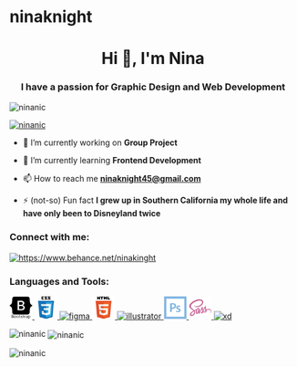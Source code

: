 # ninaknight
<h1 align="center">Hi 👋, I'm Nina</h1>
<h3 align="center">I have a passion for Graphic Design and Web Development</h3>

<p align="left"> <img src="https://komarev.com/ghpvc/?username=ninanic&label=Profile%20views&color=0e75b6&style=flat" alt="ninanic" /> </p>

<p align="left"> <a href="https://github.com/ryo-ma/github-profile-trophy"><img src="https://github-profile-trophy.vercel.app/?username=ninanic" alt="ninanic" /></a> </p>

- 🔭 I’m currently working on **Group Project**

- 🌱 I’m currently learning **Frontend Development**

- 📫 How to reach me **ninaknight45@gmail.com**

- ⚡ (not-so) Fun fact **I grew up in Southern California my whole life and have only been to Disneyland twice**

<h3 align="left">Connect with me:</h3>
<p align="left">
<a href="https://www.behance.net/https://www.behance.net/ninakinght" target="blank"><img align="center" src="https://raw.githubusercontent.com/rahuldkjain/github-profile-readme-generator/master/src/images/icons/Social/behance.svg" alt="https://www.behance.net/ninakinght" height="30" width="40" /></a>
</p>

<h3 align="left">Languages and Tools:</h3>
<p align="left"> <a href="https://getbootstrap.com" target="_blank" rel="noreferrer"> <img src="https://raw.githubusercontent.com/devicons/devicon/master/icons/bootstrap/bootstrap-plain-wordmark.svg" alt="bootstrap" width="40" height="40"/> </a> <a href="https://www.w3schools.com/css/" target="_blank" rel="noreferrer"> <img src="https://raw.githubusercontent.com/devicons/devicon/master/icons/css3/css3-original-wordmark.svg" alt="css3" width="40" height="40"/> </a> <a href="https://www.figma.com/" target="_blank" rel="noreferrer"> <img src="https://www.vectorlogo.zone/logos/figma/figma-icon.svg" alt="figma" width="40" height="40"/> </a> <a href="https://www.w3.org/html/" target="_blank" rel="noreferrer"> <img src="https://raw.githubusercontent.com/devicons/devicon/master/icons/html5/html5-original-wordmark.svg" alt="html5" width="40" height="40"/> </a> <a href="https://www.adobe.com/in/products/illustrator.html" target="_blank" rel="noreferrer"> <img src="https://www.vectorlogo.zone/logos/adobe_illustrator/adobe_illustrator-icon.svg" alt="illustrator" width="40" height="40"/> </a> <a href="https://www.photoshop.com/en" target="_blank" rel="noreferrer"> <img src="https://raw.githubusercontent.com/devicons/devicon/master/icons/photoshop/photoshop-line.svg" alt="photoshop" width="40" height="40"/> </a> <a href="https://sass-lang.com" target="_blank" rel="noreferrer"> <img src="https://raw.githubusercontent.com/devicons/devicon/master/icons/sass/sass-original.svg" alt="sass" width="40" height="40"/> </a> <a href="https://www.adobe.com/products/xd.html" target="_blank" rel="noreferrer"> <img src="https://cdn.worldvectorlogo.com/logos/adobe-xd.svg" alt="xd" width="40" height="40"/> </a> </p>

<p><img align="left" src="https://github-readme-stats.vercel.app/api/top-langs?username=ninanic&show_icons=true&locale=en&layout=compact" alt="ninanic" /></p>

<p>&nbsp;<img align="center" src="https://github-readme-stats.vercel.app/api?username=ninanic&show_icons=true&locale=en" alt="ninanic" /></p>

<p><img align="center" src="https://github-readme-streak-stats.herokuapp.com/?user=ninanic&" alt="ninanic" /></p>
